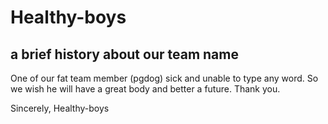 # Healthy-boys

## a brief history about our team name
One of our fat team member (pgdog) sick and unable to type any word. So we wish he will have a great body and better a future. 
Thank you.

Sincerely,
Healthy-boys

